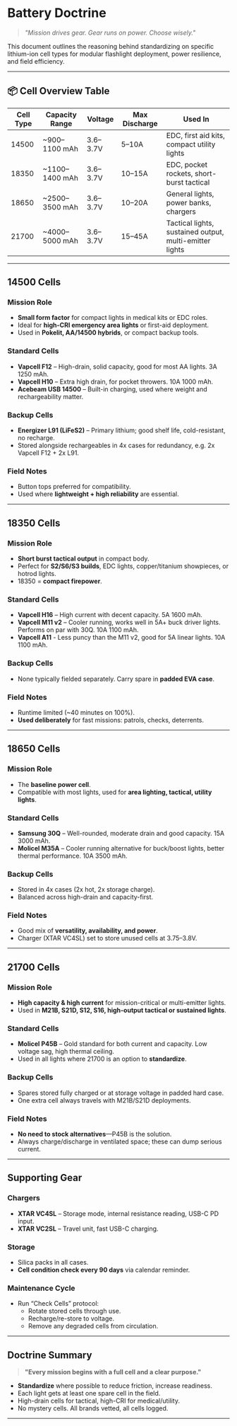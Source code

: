 #  Battery Doctrine

> _"Mission drives gear. Gear runs on power. Choose wisely."_

This document outlines the reasoning behind standardizing on specific lithium-ion cell types for modular flashlight deployment, power resilience, and field efficiency.

---

## 📦 Cell Overview Table

| Cell Type | Capacity Range | Voltage | Max Discharge | Used In |
|-----------|----------------|---------|----------------|---------|
| 14500     | ~900–1100 mAh  | 3.6–3.7V | 5–10A           | EDC, first aid kits, compact utility lights |
| 18350     | ~1100–1400 mAh | 3.6–3.7V | 10–15A          | EDC, pocket rockets, short-burst tactical |
| 18650     | ~2500–3500 mAh | 3.6–3.7V | 10–20A          | General lights, power banks, chargers |
| 21700     | ~4000–5000 mAh | 3.6–3.7V | 15–45A          | Tactical lights, sustained output, multi-emitter lights |

---

##  14500 Cells

### Mission Role
- **Small form factor** for compact lights in medical kits or EDC roles.
- Ideal for **high-CRI emergency area lights** or first-aid deployment.
- Used in **Pokelit, AA/14500 hybrids**, or compact backup tools.

### Standard Cells
- **Vapcell F12** – High-drain, solid capacity, good for most AA lights. 3A 1250 mAh.
- **Vapcell H10** – Extra high drain, for pocket throwers.  10A 1000 mAh.  
- **Acebeam USB 14500** – Built-in charging, used where weight and rechargeability matter.

### Backup Cells
- **Energizer L91 (LiFeS2)** – Primary lithium; good shelf life, cold-resistant, no recharge.
- Stored alongside rechargeables in 4x cases for redundancy, e.g. 2x Vapcell F12 + 2x L91.  

### Field Notes
- Button tops preferred for compatibility.
- Used where **lightweight + high reliability** are essential.

---

## 18350 Cells

### Mission Role
- **Short burst tactical output** in compact body.
- Perfect for **S2/S6/S3 builds**, EDC lights, copper/titanium showpieces, or hotrod lights.
- 18350 = **compact firepower**.

### Standard Cells
- **Vapcell H16** – High current with decent capacity. 5A 1600 mAh.  
- **Vapcell M11 v2** – Cooler running, works well in 5A+ buck driver lights. Performs on par with 30Q. 10A 1100 mAh.
- **Vapcell A11** - Less puncy than the M11 v2, good for 5A linear lights.  10A 1100 mAh.  

### Backup Cells
- None typically fielded separately. Carry spare in **padded EVA case**.

### Field Notes
- Runtime limited (~40 minutes on 100%).
- **Used deliberately** for fast missions: patrols, checks, deterrents.

---

## 18650 Cells

### Mission Role
- The **baseline power cell**.
- Compatible with most lights, used for **area lighting, tactical, utility lights**.

### Standard Cells
- **Samsung 30Q** – Well-rounded, moderate drain and good capacity.  15A 3000 mAh.  
- **Molicel M35A** – Cooler running alternative for buck/boost lights, better thermal performance.  10A 3500 mAh.  

### Backup Cells
- Stored in 4x cases (2x hot, 2x storage charge).
- Balanced across high-drain and capacity-first.

### Field Notes
- Good mix of **versatility, availability, and power**.
- Charger (XTAR VC4SL) set to store unused cells at 3.75–3.8V.

---

## 21700 Cells

### Mission Role
- **High capacity & high current** for mission-critical or multi-emitter lights.
- Used in **M21B, S21D, S12, S16, high-output tactical or sustained lights**.

### Standard Cells
- **Molicel P45B** – Gold standard for both current and capacity. Low voltage sag, high thermal ceiling.
- Used in all lights where 21700 is an option to **standardize**.

### Backup Cells
- Spares stored fully charged or at storage voltage in padded hard case.
- One extra cell always travels with M21B/S21D deployments.

### Field Notes
- **No need to stock alternatives**—P45B is the solution.
- Always charge/discharge in ventilated space; these can dump serious current.

---

## Supporting Gear

### Chargers
- **XTAR VC4SL** – Storage mode, internal resistance reading, USB-C PD input.
- **XTAR VC2SL** – Travel unit, fast USB-C charging.

### Storage
- Silica packs in all cases.
- **Cell condition check every 90 days** via calendar reminder.

### Maintenance Cycle
- Run “Check Cells” protocol:
  - Rotate stored cells through use.
  - Recharge/re-store to voltage.
  - Remove any degraded cells from circulation.

---

## Doctrine Summary

> **"Every mission begins with a full cell and a clear purpose."**

- **Standardize** where possible to reduce friction, increase readiness.
- Each light gets at least one spare cell in the field.
- High-drain cells for tactical, high-CRI for medical/utility.
- No mystery cells. All brands vetted, all cells logged.

---

